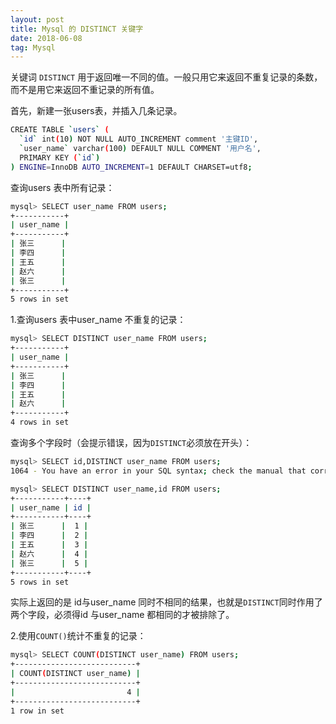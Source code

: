 ```yaml
---
layout: post
title: Mysql 的 DISTINCT 关键字
date: 2018-06-08
tag: Mysql
---
```


关键词 ```DISTINCT``` 用于返回唯一不同的值。一般只用它来返回不重复记录的条数，而不是用它来返回不重记录的所有值。

首先，新建一张users表，并插入几条记录。
```bash
CREATE TABLE `users` (
  `id` int(10) NOT NULL AUTO_INCREMENT comment '主键ID',
  `user_name` varchar(100) DEFAULT NULL COMMENT '用户名',
  PRIMARY KEY (`id`)
) ENGINE=InnoDB AUTO_INCREMENT=1 DEFAULT CHARSET=utf8;
```

查询users 表中所有记录：
```bash
mysql> SELECT user_name FROM users;
+-----------+
| user_name |
+-----------+
| 张三      |
| 李四      |
| 王五      |
| 赵六      |
| 张三      |
+-----------+
5 rows in set
```

1.查询users 表中user_name 不重复的记录：
```bash
mysql> SELECT DISTINCT user_name FROM users;
+-----------+
| user_name |
+-----------+
| 张三      |
| 李四      |
| 王五      |
| 赵六      |
+-----------+
4 rows in set
```

查询多个字段时（会提示错误，因为```DISTINCT```必须放在开头）：
```bash
mysql> SELECT id,DISTINCT user_name FROM users;
1064 - You have an error in your SQL syntax; check the manual that corresponds to your MariaDB server version for the right syntax to use near 'DISTINCT user_name FROM users' at line 1

mysql> SELECT DISTINCT user_name,id FROM users;
+-----------+----+
| user_name | id |
+-----------+----+
| 张三      |  1 |
| 李四      |  2 |
| 王五      |  3 |
| 赵六      |  4 |
| 张三      |  5 |
+-----------+----+
5 rows in set
```
实际上返回的是 id与user_name 同时不相同的结果，也就是```DISTINCT```同时作用了两个字段，必须得id 与user_name 都相同的才被排除了。

2.使用```COUNT()```统计不重复的记录：
```bash
mysql> SELECT COUNT(DISTINCT user_name) FROM users;
+---------------------------+
| COUNT(DISTINCT user_name) |
+---------------------------+
|                         4 |
+---------------------------+
1 row in set
```
